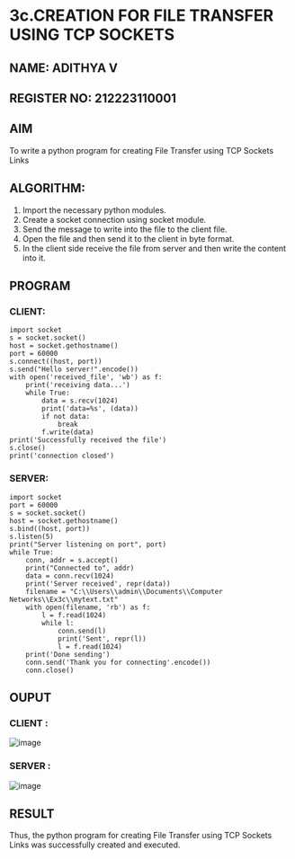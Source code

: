 # 3c.CREATION FOR FILE TRANSFER USING TCP SOCKETS
## NAME: ADITHYA V
## REGISTER NO: 212223110001
## AIM
To write a python program for creating File Transfer using TCP Sockets Links
## ALGORITHM:
1. Import the necessary python modules.
2. Create a socket connection using socket module.
3. Send the message to write into the file to the client file.
4. Open the file and then send it to the client in byte format.
5. In the client side receive the file from server and then write the content into it.
## PROGRAM

### CLIENT:
~~~
import socket
s = socket.socket()
host = socket.gethostname()
port = 60000
s.connect((host, port))
s.send("Hello server!".encode())
with open('received_file', 'wb') as f:
    print('receiving data...')
    while True:
        data = s.recv(1024)
        print('data=%s', (data))
        if not data:
            break
        f.write(data)
print('Successfully received the file')
s.close()
print('connection closed')
~~~
### SERVER:
~~~
import socket
port = 60000
s = socket.socket()
host = socket.gethostname()
s.bind((host, port))
s.listen(5)
print("Server listening on port", port)
while True:
    conn, addr = s.accept()
    print("Connected to", addr)
    data = conn.recv(1024)
    print('Server received', repr(data))
    filename = "C:\\Users\\admin\\Documents\\Computer Networks\\Ex3c\\mytext.txt"
    with open(filename, 'rb') as f:
        l = f.read(1024)
        while l:
            conn.send(l)
            print('Sent', repr(l))
            l = f.read(1024)
    print('Done sending')
    conn.send('Thank you for connecting'.encode())
    conn.close()
~~~
## OUPUT
### CLIENT :
![image](https://github.com/user-attachments/assets/959f143b-e233-498d-9214-367ea74a2ed5)
### SERVER :
![image](https://github.com/Rajaraman77/3c.FILE_TRANSFER_USING_TCP_SOCKETS/assets/150319383/c88fed71-f545-499b-91fb-763c216f9cfb)

## RESULT
Thus, the python program for creating File Transfer using TCP Sockets Links was 
successfully created and executed.
